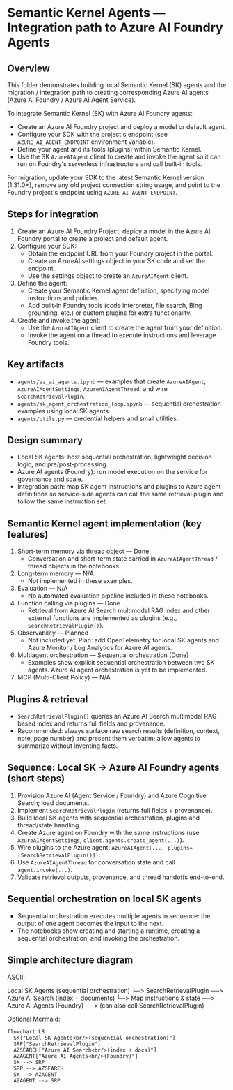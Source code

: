 # Semantic Kernel Agents — Integration path to Azure AI Foundry Agents

## Overview

This folder demonstrates building local Semantic Kernel (SK) agents and the migration / integration path to creating corresponding Azure AI agents (Azure AI Foundry / Azure AI Agent Service).

To integrate Semantic Kernel (SK) with Azure AI Foundry agents:

- Create an Azure AI Foundry project and deploy a model or default agent.
- Configure your SDK with the project's endpoint (see `AZURE_AI_AGENT_ENDPOINT` environment variable).
- Define your agent and its tools (plugins) within Semantic Kernel.
- Use the SK `AzureAIAgent` client to create and invoke the agent so it can run on Foundry's serverless infrastructure and call built-in tools.

For migration, update your SDK to the latest Semantic Kernel version (1.31.0+), remove any old project connection string usage, and point to the Foundry project's endpoint using `AZURE_AI_AGENT_ENDPOINT`.

## Steps for integration

1. Create an Azure AI Foundry Project: deploy a model in the Azure AI Foundry portal to create a project and default agent.
2. Configure your SDK:
   - Obtain the endpoint URL from your Foundry project in the portal.
   - Create an AzureAI settings object in your SK code and set the endpoint.
   - Use the settings object to create an `AzureAIAgent` client.
3. Define the agent:
   - Create your Semantic Kernel agent definition, specifying model instructions and policies.
   - Add built-in Foundry tools (code interpreter, file search, Bing grounding, etc.) or custom plugins for extra functionality.
4. Create and invoke the agent:
   - Use the `AzureAIAgent` client to create the agent from your definition.
   - Invoke the agent on a thread to execute instructions and leverage Foundry tools.

## Key artifacts

- `agents/az_ai_agents.ipynb` — examples that create `AzureAIAgent`, `AzureAIAgentSettings`, `AzureAIAgentThread`, and wire `SearchRetrievalPlugin`.
- `agents/sk_agent_orchestration_loop.ipynb` — sequential orchestration examples using local SK agents.
- `agents/utils.py` — credential helpers and small utilities.

## Design summary

- Local SK agents: host sequential orchestration, lightweight decision logic, and pre/post-processing.
- Azure AI agents (Foundry): run model execution on the service for governance and scale.
- Integration path: map SK agent instructions and plugins to Azure agent definitions so service-side agents can call the same retrieval plugin and follow the same instruction set.

## Semantic Kernel agent implementation (key features)

1. Short-term memory via thread object — Done
   - Conversation and short-term state carried in `AzureAIAgentThread` / thread objects in the notebooks.
2. Long-term memory — N/A
   - Not implemented in these examples.
3. Evaluation — N/A
   - No automated evaluation pipeline included in these notebooks.
4. Function calling via plugins — Done
   - Retrieval from Azure AI Search multimodal RAG index and other external functions are implemented as plugins (e.g., `SearchRetrievalPlugin()`).
5. Observability — Planned
   - Not included yet. Plan: add OpenTelemetry for local SK agents and Azure Monitor / Log Analytics for Azure AI agents.
6. Multiagent orchestration — Sequential orchestration (Done)
   - Examples show explicit sequential orchestration between two SK agents. Azure AI agent orchestration is yet to be implemented.
7. MCP (Multi-Client Policy) — N/A

## Plugins & retrieval

- `SearchRetrievalPlugin()` queries an Azure AI Search multimodal RAG-based index and returns full fields and provenance.
- Recommended: always surface raw search results (definition, context, note, page number) and present them verbatim; allow agents to summarize without inventing facts.

## Sequence: Local SK → Azure AI Foundry agents (short steps)

1. Provision Azure AI (Agent Service / Foundry) and Azure Cognitive Search; load documents.
2. Implement `SearchRetrievalPlugin` (returns full fields + provenance).
3. Build local SK agents with sequential orchestration, plugins and thread/state handling.
4. Create Azure agent on Foundry with the same instructions (use `AzureAIAgentSettings`, `client.agents.create_agent(...)`).
5. Wire plugins to the Azure agent: `AzureAIAgent(..., plugins=[SearchRetrievalPlugin()])`.
6. Use `AzureAIAgentThread` for conversation state and call `agent.invoke(...)`.
7. Validate retrieval outputs, provenance, and thread handoffs end-to-end.

## Sequential orchestration on local SK agents

- Sequential orchestration executes multiple agents in sequence: the output of one agent becomes the input to the next.
- The notebooks show creating and starting a runtime, creating a sequential orchestration, and invoking the orchestration.

## Simple architecture diagram

ASCII:

Local SK Agents (sequential orchestration)
  ├─> SearchRetrievalPlugin ──> Azure AI Search (index + documents)
  └─> Map instructions & state ──> Azure AI Agents (Foundry) ──> (can also call SearchRetrievalPlugin)

Optional Mermaid:

```mermaid
flowchart LR
  SK["Local SK Agents<br/>(sequential orchestration)"]
  SRP["SearchRetrievalPlugin"]
  AZSEARCH["Azure AI Search<br/>(index + docs)"]
  AZAGENT["Azure AI Agents<br/>(Foundry)"]
  SK --> SRP
  SRP --> AZSEARCH
  SK --> AZAGENT
  AZAGENT --> SRP
```